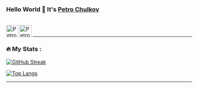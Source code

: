 ### Hello World 👋 It's [Petro Chulkov](https://github.com/PetroChulkov)

<br/>
<a href="https://www.linkedin.com/in/petro-chulkov/">
<img align="left" alt="Petro Chulkov" width="33px" src="https://github.com/PetroChulkov/PetroChulkov/assets/114095841/996eee21-1046-4d5d-a5a8-9e814d982441" />
</a>
<a href="https://www.facebook.com/chulkov.petr.9/">
<img align="left" alt="Petro Chulkov" width="33px" src="https://github.com/PetroChulkov/PetroChulkov/assets/114095841/2211912c-a412-42a6-8b88-b0baa29b13e4" />
</a>
<br />

---

### :fire: My Stats :
[![GitHub Streak](http://github-readme-streak-stats.herokuapp.com?user=your-github-username&theme=dark&background=000000)](https://git.io/streak-stats)

[![Top Langs](https://github-readme-stats.vercel.app/api/top-langs/?username=your-github-username&layout=compact&theme=vision-friendly-dark)](https://github.com/anuraghazra/github-readme-stats)

---









